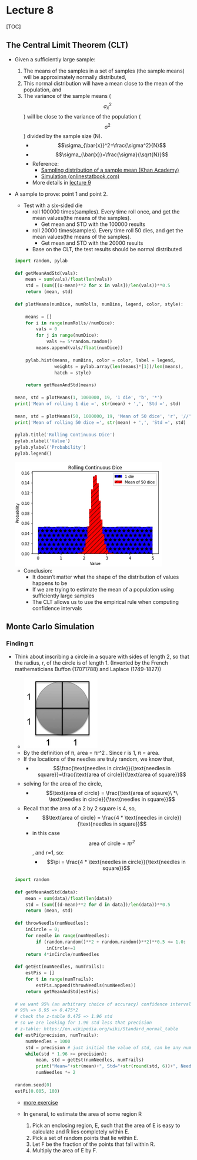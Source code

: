 # Lecture 8

[TOC]

## The Central Limit Theorem (CLT)
* Given a sufficiently large sample:
    1. The means of the samples in a set of samples (the sample means) will be approximately normally distributed,
    2. This normal distribution will have a mean close to the mean of the population, and
    3. The variance of the sample means ($$\sigma_{\bar{x}}^2$$) will be close to the variance of the population ($$\sigma^2$$) divided by the sample size (N).
        * $$\sigma_{\bar{x}}^2=\frac{\sigma^2}{N}$$
        * $$\sigma_{\bar{x}}=\frac{\sigma}{\sqrt{N}}$$
        * Reference: 
            * [Sampling distribution of a sample mean (Khan Academy)](https://www.khanacademy.org/math/statistics-probability/sampling-distributions-library/sample-means/v/central-limit-theorem)
            * [Simulation (onlinestatbook.com)](http://onlinestatbook.com/stat_sim/sampling_dist/index.html)
       * More details in [lecture 9](lecture-9.md#standard-error)

* A sample to prove: point 1 and point 2.
    * Test with a six-sided die
        * roll 100000 times(samples). Every time roll once, and get the mean values(the means of the samples). 
            * Get mean and STD with the 100000 results
        * roll 20000 times(samples). Every time roll 50 dies, and get the mean values(the means of the samples). 
            * Get mean and STD with the 20000 results
        * Base on the CLT, the test results should be normal distributed

    ```python
    import random, pylab

    def getMeanAndStd(vals):
        mean = sum(vals)/float(len(vals))
        std = (sum([(x-mean)**2 for x in vals])/len(vals))**0.5
        return (mean, std)
    
    def plotMeans(numDice, numRolls, numBins, legend, color, style):
    
        means = []
        for i in range(numRolls//numDice):
            vals = 0
            for j in range(numDice):
                vals += 5*random.random()
            means.append(vals/float(numDice))
        
        pylab.hist(means, numBins, color = color, label = legend,
                   weights = pylab.array(len(means)*[1])/len(means),
                   hatch = style)
        
        return getMeanAndStd(means)
    
    mean, std = plotMeans(1, 1000000, 19, '1 die', 'b', '*')
    print('Mean of rolling 1 die =', str(mean) + ',', 'Std =', std)
    
    mean, std = plotMeans(50, 1000000, 19, 'Mean of 50 dice', 'r', '//')
    print('Mean of rolling 50 dice =', str(mean) + ',', 'Std =', std)
    
    pylab.title('Rolling Continuous Dice')
    pylab.xlabel('Value')
    pylab.ylabel('Probability')
    pylab.legend()
    ```
    
    <img src='media/15017341787524.jpg' style="width:400px"/>
    
    * Conclusion:
        * It doesn’t matter what the shape of the distribution of values happens to be
        * If we are trying to estimate the mean of a population using sufficiently large samples
        * The CLT allows us to use the empirical rule when computing confidence intervals

## Monte Carlo Simulation

### Finding π

* Think about inscribing a circle in a square with sides of length 2, so that the radius, r, of the circle is of length 1. (Invented by the French mathematicians Buffon (17071788) and Laplace (1749-1827))
    * <img src="media/15018156431740.jpg" style="width:200px" />
    * By the definition of π, area = πr^2 . Since r is 1, π = area.
    * If the locations of the needles are truly random, we know that,
        * $$\frac{\text{needles in circle}}{\text{needles in square}}=\frac{\text{area of circle}}{\text{area of square}}$$
    * solving for the area of the circle,
       * $$\text{area of circle} = \frac{\text{area of sqaure}\ *\ \text{needles in circle}}{\text{needles in square}}$$
    * Recall that the area of a 2 by 2 square is 4, so,
        * $$\text{area of circle} = \frac{4 * \text{needles in circle}}{\text{needles in square}}$$
        * in this case $$\text{area of circle} = {\pi}r^2$$, and r=1, so:
            * $$\pi = \frac{4 * \text{needles in circle}}{\text{needles in square}}$$
    
    ```python
    import random

    def getMeanAndStd(data):
        mean = sum(data)/float(len(data))
        std = (sum([(d-mean)**2 for d in data])/len(data))**0.5
        return (mean, std)
    
    def throwNeedls(numNeedles):
        inCircle = 0;
        for needle in range(numNeedles):
            if (random.random()**2 + random.random()**2)**0.5 <= 1.0:
                inCircle+=1
        return 4*inCircle/numNeedles
    
    def getEst(numNeedles, numTrails):
        estPis = []
        for t in range(numTrails):
            estPis.append(throwNeedls(numNeedles))
        return getMeanAndStd(estPis)
    
    # we want 95% (an arbitrary choice of accuracy) confidence interval with +- 0.005 precision
    # 95% => 0.95 => 0.475*2
    # check the z-table 0.475 => 1.96 std
    # so we are looking for 1.96 std less that precision
    # z-table: https://en.wikipedia.org/wiki/Standard_normal_table
    def estPi(precision, numTrails):
        numNeedles = 1000
        std = precision # just initial the value of std, can be any numbers large than precision
        while(std * 1.96 >= precision):
            mean, std = getEst(numNeedles, numTrails)
            print("Mean="+str(mean)+", Std="+str(round(std, 6))+", Needls="+str(numNeedles))
            numNeedles *= 2 
            
    random.seed(0)
    estPi(0.005, 100)
    ```
    
    * [more exercise](https://github.com/erictt/computer-science-learning/blob/master/computational-thinking/unit-3/lecture-8-2.py)
    
    * In general, to estimate the area of some region R

        1. Pick an enclosing region, E, such that the area of E is easy to calculate and R lies completely within E.
        2. Pick a set of random points that lie within E.
        3. Let F be the fraction of the points that fall within R.
        4. Multiply the area of E by F.


